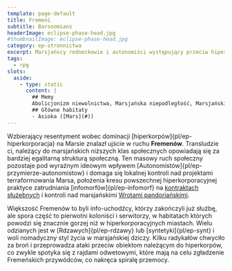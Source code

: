 ```yaml
---
template: page-default
title: Fremeni
subtitle: Barsoomians
headerImage: eclipse-phase-head.jpg
#thumbnailImage: eclipse-phase-head.jpg
category: ep-stronnictwa
excerpt: Marsjańscy redneckowie i autonomiści występujący przeciw hiperkorporacjom
tags:
  - rpg
slots:
  aside:
    - type: static
      content: |
        ## Memy
        Abolicjonizm niewolnictwa, Marsjańska niepodległość, Marsjański nacjonalizm, Kontrola terraformowania
        ## Główne habitaty
        - Asioka ([Mars](#))
---
```

Wzbierający resentyment wobec dominacji [hiperkorpów]{pl/ep-hiperkorporacja} na Marsie znalazł ujście w ruchu **Fremenów**. Transludzie ci, należący do marsjańskich niższych klas społecznych opowiadają się za bardziej egalitarną strukturą społeczną. Ten masowy ruch społeczny pozostaje pod wyraźnym ideowym wpływem [Autonomistów]{pl/ep-przymierze-autonomistow} i domaga się lokalnej kontroli nad projektami terraformowania Marsa, położenia kresu powszechnej hiperkorporacyjnej praktyce zatrudniania [infomorfów]{pl/ep-infomorf} na [kontraktach służebnych](#) i kontroli nad marsjańskimi [Wrotami pandoriańskimi](#).

Większość Fremenów to byli info-uchodźcy, którzy zakończyli już służbę, ale spora część to pierwotni koloniści i serwitorzy, w habitatach których powodzi się znacznie gorzej niż w hiperkorporacyjnych miastach. Wielu odzianych jest w [Rdzawych]{pl/ep-rdzawy} lub [syntetyki]{pl/ep-synt} i woli nomadyczny styl życia w marsjańskiej dziczy. Kilku radykałów chwyciło za broń i przeprowadza ataki przeciw obiektom należącym do hiperkorpów, co zwykle spotyka się z rajdami odwetowymi, które mają na celu zgładzenie Fremeńskich przywódców, co nakręca spiralę przemocy.
